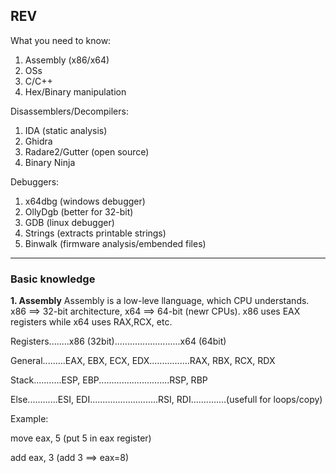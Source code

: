 ## REV ##

What you need to know:

1. Assembly (x86/x64)
2. OSs
3. C/C++
4. Hex/Binary manipulation

Disassemblers/Decompilers:

1. IDA  (static analysis)
2. Ghidra  
3. Radare2/Gutter (open source)
4. Binary Ninja

Debuggers:

1. x64dbg  (windows debugger)
2. OllyDgb  (better for 32-bit)
3. GDB    (linux debugger)
4. Strings  (extracts printable strings)
5. Binwalk  (firmware analysis/embended files)

--------------------------------------------------------------------------------------------------------------------

### Basic knowledge ###
**1. Assembly**
Assembly is a low-leve llanguage, which CPU understands. x86 ==> 32-bit architecture, x64 ==> 64-bit (newr CPUs). x86 uses EAX registers while x64 uses RAX,RCX, etc.

Registers........x86 (32bit)..........................x64 (64bit)	

General.........EAX, EBX, ECX, EDX................RAX, RBX, RCX, RDX	

Stack...........ESP, EBP............................RSP, RBP	

Else............ESI, EDI...........................RSI, RDI..............(usefull for loops/copy)


Example:

move eax, 5         (put 5 in eax register)

add eax, 3          (add 3 ==> eax=8)

 
   
